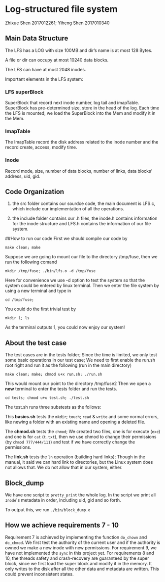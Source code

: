 # Log-structured file system

Zhixue Shen 2017012261; Yiheng Shen 2017010340

## Main Data Structure

The LFS has a LOG with size 100MB and dir’s name is at most 128 Bytes.

A file or dir can occupy at most 10240 data blocks.

The LFS can have at most 2048 inodes. 

Important elements in the LFS system:

### LFS superBlock

SuperBlock that record next inode number, log tail and imapTable. SuperBlock has pre-determined size, store in the head of the log. Each time the LFS is mounted, we load the SuperBlock into the Mem and modify it in the Mem.

### ImapTable
The ImapTable record the disk address related to the inode number and the record create, access, modify time.

### Inode
Record mode, size, number of data blocks, number of links, data blocks’ address, uid, gid. 

## Code Organization

1. the src folder contains our sourdce code, the main document is LFS.c, which include our implementation of all the operations. 

2. the include folder contains our .h files, the inode.h contains information for the inode structure and LFS.h contains the information of our file system.


##How to run our code
First we should compile our code by
```
make clean; make
```
Suppose we are going to mount our file to the directory /tmp/fuse, then we run the following comand
```
mkdir /tmp/fuse; ./bin/lfs.o -d /tmp/fuse
```
Here for convenience we use -d option to test the system so that the system could be entered by linux terminal. Then we enter the file system by using a new terminal and type in
```
cd /tmp/fuse;
```
You could do the first trivial test by
```
mkdir 1; ls
```
As the terminal outputs 1, you could now enjoy our system!

## About the test case

The test cases are in the tests folder; Since the time is limited, we only test some basic operations in our test case; We need to first enable the run.sh root right and run it as the following  (run in the main directory)

    make clean; make; chmod u+x run.sh; ./run.sh

This would mount our point to the directory /tmp/fuse2
Then we open a **new** terminal to enter the tests folder and run the tests.

    cd tests; chmod u+x test.sh; ./test.sh

The test.sh runs three substests as the follows:

This **basics.sh** tests the `mkdir`; `touch`; `read` & `write` and some normal errors, like newing a folder with an existing name and opening a deleted file. 

The **chmod.sh** tests the `chmod`; We created two files, one is for execute (`exe`) and one is for `cat` (`t.txt`), then we use chmod to change their permissions (by `chmod 777/444/111`) and test if we have correctly change the permissions.

The **link.sh** tests the `ln` operation (building hard links); Though in the manual, it said we can hard link to directories, but the Linux system does not allows that. We do not allow that in our system, either. 

## Block_dump

We have one script to `pretty_print` the whole log. In the script we print all `Inode`'s metadata in order, including uid, gid and so forth. 

To output this, we run `./bin/block_dump.o`

## How we achieve requirements 7 - 10
Requirement 7 is achieved by implementing the function `do_chown` and `do_chmod`. We first test the authority of the current user and if the authority is owned we make a new inode with new permissions. For requirement 9, we have not implemented the `sync` in this project yet. For requirements 8 and 10, the threads safety and crash-recovery are guaranteed by the super block, since we first load the super block and modify it in the memory. It only writes to the disk after all the other data and metadata are written. This could prevent inconsistent states.  
